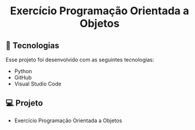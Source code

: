 <h1 align="center"> Exercício Programação Orientada a Objetos </h1>

## 🚀 Tecnologias

Esse projeto foi desenvolvido com as seguintes tecnologias:

- Python
- GitHub
- Visual Studio Code

## 💻 Projeto

-  Exercício Programação Orientada a Objetos
